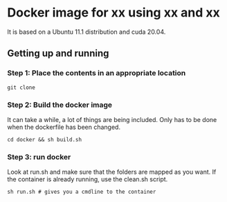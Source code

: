 # Docker image for xx using xx and xx
It is based on a Ubuntu 11.1 distribution and cuda 20.04.

## Getting up and running
### Step 1: Place the contents in an appropriate location
```
git clone
```

### Step 2: Build the docker image
It can take a while, a lot of things are being included. Only has to be done when the dockerfile has been changed.
```
cd docker && sh build.sh
```

### Step 3: run docker
Look at run.sh and make sure that the folders are mapped as you want. If the container is already running, use the clean.sh script.
```
sh run.sh # gives you a cmdline to the container
```

